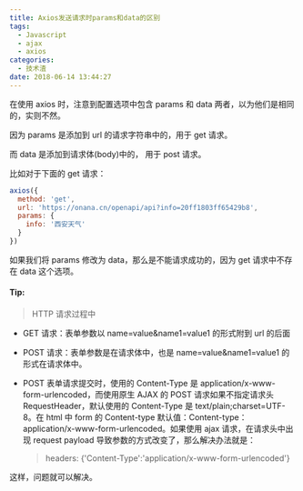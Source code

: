 ```yaml
---
title: Axios发送请求时params和data的区别
tags:
  - Javascript
  - ajax
  - axios
categories:
  - 技术渣
date: 2018-06-14 13:44:27
---
```


在使用 axios 时，注意到配置选项中包含 params 和 data 两者，以为他们是相同的，实则不然。

因为 params 是添加到 url 的请求字符串中的，用于 get 请求。

而 data 是添加到请求体(body)中的， 用于 post 请求。

比如对于下面的 get 请求：

```javascript
axios({
  method: 'get',
  url: 'https://onana.cn/openapi/api?info=20ff1803ff65429b8',
  params: {
    info: '西安天气'
  }
})
```

如果我们将 params 修改为 data，那么是不能请求成功的，因为 get 请求中不存在 data 这个选项。

#### Tip:

> HTTP 请求过程中

- GET 请求：表单参数以 name=value&name1=value1 的形式附到 url 的后面

- POST 请求：表单参数是在请求体中，也是 name=value&name1=value1 的形式在请求体中。

- POST 表单请求提交时，使用的 Content-Type 是 application/x-www-form-urlencoded，而使用原生 AJAX 的 POST 请求如果不指定请求头 RequestHeader，默认使用的 Content-Type 是 text/plain;charset=UTF-8。在 html 中 form 的 Content-type 默认值：Content-type：application/x-www-form-urlencoded。如果使用 ajax 请求，在请求头中出现 request payload 导致参数的方式改变了，那么解决办法就是：

  > headers: {'Content-Type':'application/x-www-form-urlencoded'}

这样，问题就可以解决。

<br/>
